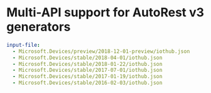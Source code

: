 # Multi-API support for AutoRest v3 generators

``` yaml $(enable-multi-api)
input-file:
  - Microsoft.Devices/preview/2018-12-01-preview/iothub.json
  - Microsoft.Devices/stable/2018-04-01/iothub.json
  - Microsoft.Devices/stable/2018-01-22/iothub.json
  - Microsoft.Devices/stable/2017-07-01/iothub.json
  - Microsoft.Devices/stable/2017-01-19/iothub.json
  - Microsoft.Devices/stable/2016-02-03/iothub.json
```

